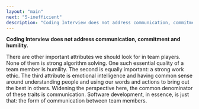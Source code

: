 ```yaml
---
layout: "main"
next: "5-inefficient"
description: "Coding Interview does not address communication, commitment and humility."
---
```


**Coding Interview does not address communication, commitment and humility.**

There are other important attributes we should look for in team players. None of them is strong algorithm solving. One such essential quality of a team member is humility. The second is equally important: a strong work ethic. The third attribute is emotional intelligence and having common sense around understanding people and using our words and actions to bring out the best in others. Widening the perspective here, the common denominator of these traits is communication. Software development, in essence, is just that: the form of communication between team members.